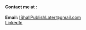 
#### Contact me at :  
**Email:** IShallPublishLater@gmail.com  
[LinkedIn](https://www.linkedin.com/in/pmangalapally/)  
